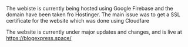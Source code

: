 The webiste is currently being hosted using Google Firebase and the domain have been taken fro Hostinger.
The main issue was to get a SSL certificate for the website which was done using Cloudfare

The website is currently under major updates and changes, and is live at https://blogexpress.space/
